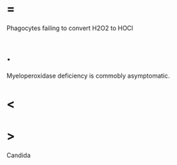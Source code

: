 # =

Phagocytes failing to convert H2O2 to HOCl

# .

Myeloperoxidase deficiency is commobly asymptomatic.

# <

# >

Candida
